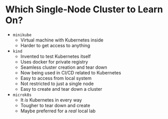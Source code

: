 # Which Single-Node Cluster to Learn On?

* `minikube`
  * Virtual machine with Kubernetes inside
  * Harder to get access to anything
* `kind`
  * Invented to test Kubernetes itself
  * Uses docker for private registry
  * Seamless cluster creation and tear down
  * Now being used in CI/CD related to Kubernetes
  * Easy to access from local system
  * Not restricted to just a single node
  * Easy to create and tear down a cluster
* `microk8s`
  * It *is* Kubernetes in every way
  * Tougher to tear down and create 
  * Maybe preferred for a *real* local lab

